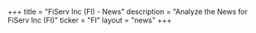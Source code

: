 +++
title = "FiServ Inc (FI) - News"
description = "Analyze the News for FiServ Inc (FI)"
ticker = "FI"
layout = "news"
+++

